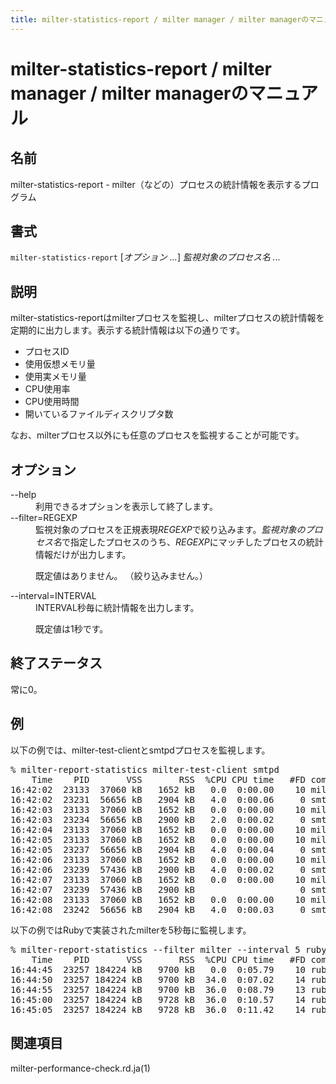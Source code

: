 ```yaml
---
title: milter-statistics-report / milter manager / milter managerのマニュアル
---
```


# milter-statistics-report / milter manager / milter managerのマニュアル

## 名前

milter-statistics-report - milter（などの）プロセスの統計情報を表示するプログラム

## 書式

<code>milter-statistics-report</code> [<em>オプション ...</em>] <em>監視対象のプロセス名 ...</em>

## 説明

milter-statistics-reportはmilterプロセスを監視し、milterプロセスの統計情報を定期的に出力します。表示する統計情報は以下の通りです。

* プロセスID
* 使用仮想メモリ量
* 使用実メモリ量
* CPU使用率
* CPU使用時間
* 開いているファイルディスクリプタ数

なお、milterプロセス以外にも任意のプロセスを監視することが可能です。

## オプション

<dl>
<dt>--help</dt>
<dd>利用できるオプションを表示して終了します。</dd>
<dt>--filter=REGEXP</dt>
<dd>監視対象のプロセスを正規表現<var>REGEXP</var>で絞り込みます。<em>監視対象のプロセス名</em>で指定したプロセスのうち、<var>REGEXP</var>にマッチしたプロセスの統計情報だけが出力します。

既定値はありません。 （絞り込みません。）</dd>
<dt>--interval=INTERVAL</dt>
<dd>INTERVAL秒毎に統計情報を出力します。

既定値は1秒です。</dd></dl>

## 終了ステータス

常に0。

## 例

以下の例では、milter-test-clientとsmtpdプロセスを監視します。

<pre>% milter-report-statistics milter-test-client smtpd
    Time    PID       VSS       RSS  %CPU CPU time   #FD command
16:42:02  23133  37060 kB   1652 kB   0.0  0:00.00    10 milter-test-client -s inet:10025
16:42:02  23231  56656 kB   2904 kB   4.0  0:00.06     0 smtpd -n smtp -t inet -u
16:42:03  23133  37060 kB   1652 kB   0.0  0:00.00    10 milter-test-client -s inet:10025
16:42:03  23234  56656 kB   2900 kB   2.0  0:00.02     0 smtpd -n smtp -t inet -u
16:42:04  23133  37060 kB   1652 kB   0.0  0:00.00    10 milter-test-client -s inet:10025
16:42:05  23133  37060 kB   1652 kB   0.0  0:00.00    10 milter-test-client -s inet:10025
16:42:05  23237  56656 kB   2904 kB   4.0  0:00.04     0 smtpd -n smtp -t inet -u
16:42:06  23133  37060 kB   1652 kB   0.0  0:00.00    10 milter-test-client -s inet:10025
16:42:06  23239  57436 kB   2900 kB   4.0  0:00.02     0 smtpd -n smtp -t inet -u
16:42:07  23133  37060 kB   1652 kB   0.0  0:00.00    10 milter-test-client -s inet:10025
16:42:07  23239  57436 kB   2900 kB                    0 smtpd -n smtp -t inet -u
16:42:08  23133  37060 kB   1652 kB   0.0  0:00.00    10 milter-test-client -s inet:10025
16:42:08  23242  56656 kB   2904 kB   4.0  0:00.03     0 smtpd -n smtp -t inet -u</pre>

以下の例ではRubyで実装されたmilterを5秒毎に監視します。

<pre>% milter-report-statistics --filter milter --interval 5 ruby
    Time    PID       VSS       RSS  %CPU CPU time   #FD command
16:44:45  23257 184224 kB   9700 kB   0.0  0:05.79    10 ruby milter-test-client.rb
16:44:50  23257 184224 kB   9700 kB  34.0  0:07.02    14 ruby milter-test-client.rb
16:44:55  23257 184224 kB   9700 kB  36.0  0:08.79    13 ruby milter-test-client.rb
16:45:00  23257 184224 kB   9728 kB  36.0  0:10.57    14 ruby milter-test-client.rb
16:45:05  23257 184224 kB   9728 kB  36.0  0:11.42    14 ruby milter-test-client.rb</pre>

## 関連項目

milter-performance-check.rd.ja(1)


